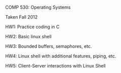 COMP 530: Operating Systems

Taken Fall 2012

HW1: Practice coding in C

HW2: Basic linux shell

HW3: Bounded buffers, semaphores, etc.

HW4: Linux shell with additional features, piping, etc. 

HW5: Client-Server interactions with Linux Shell

